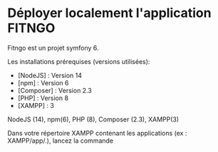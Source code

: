 <h1 align:center>Déployer localement l'application FITNGO</h1>

Fitngo est un projet symfony 6.

Les installations prérequises (versions utilisées):
* [NodeJS] : Version 14 
* [npm] : Version 6
* [Composer] : Version 2.3
* [PHP] : Version 8
* [XAMPP] : 3

NodeJS (14), npm(6), PHP (8), Composer (2.3), XAMPP(3)

Dans votre répertoire XAMPP contenant les applications (ex : XAMPP/app/.), lancez la commande
